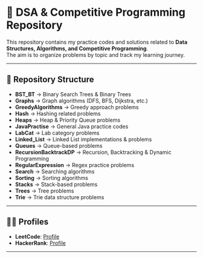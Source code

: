 # 🚀 DSA & Competitive Programming Repository

This repository contains my practice codes and solutions related to **Data Structures, Algorithms, and Competitive Programming**.  
The aim is to organize problems by topic and track my learning journey.

---

## 📂 Repository Structure

- **BST_BT** → Binary Search Trees & Binary Trees
- **Graphs** → Graph algorithms (DFS, BFS, Dijkstra, etc.)
- **GreedyAlgorithms** → Greedy approach problems
- **Hash** → Hashing related problems
- **Heaps** → Heap & Priority Queue problems
- **JavaPractise** → General Java practice codes
- **LabCat** → Lab category problems
- **Linked_List** → Linked List implementations & problems
- **Queues** → Queue-based problems
- **RecursionBacktrackDP** → Recursion, Backtracking & Dynamic Programming
- **RegularExpression** → Regex practice problems
- **Search** → Searching algorithms
- **Sorting** → Sorting algorithms
- **Stacks** → Stack-based problems
- **Trees** → Tree problems
- **Trie** → Trie data structure problems

---

## 👨‍💻 Profiles

- **LeetCode**: [Profile](https://leetcode.com/u/nilayg26/)  
- **HackerRank**: [Profile](https://www.hackerrank.com/profile/nilay_gupta98961)

---


